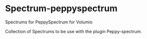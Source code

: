 # Spectrum-peppyspectrum
Spectrums for PeppySpectrum for Volumio

Collection of Spectrums to be use with the plugin Peppy-spectrum.